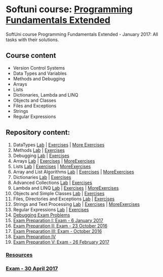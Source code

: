 # Softuni course: [Programming Fundamentals Extended](https://softuni.bg/trainings/1568/programming-fundamentals-exended-january-2017)
SoftUni course Programming Fundamentals Extended - January 2017: All tasks with their solutions.

## Course content

- Version Control Systems
- Data Types and Variables
- Methods and Debugging
- Arrays
- Lists
- Dictionaries, Lambda and LINQ
- Objects and Classes
- Files and Exceptions
- Strings
- Regular Expressions

## Repository content:

1. DataTypes [Lab](https://github.com/dobroslav-atanasov/Programming-Fundamentals-Extended/tree/master/01.%20DataTypes-Lab)  |  [Exercises](https://github.com/dobroslav-atanasov/Programming-Fundamentals-Extended/tree/master/02.%20DataTypes-Exercises)  |  [More Exercises](https://github.com/dobroslav-atanasov/Programming-Fundamentals-Extended/tree/master/03.%20DataTypes-MoreExercises)
2. Methods [Lab](https://github.com/dobroslav-atanasov/Programming-Fundamentals-Extended/tree/master/04.%20Methods-Lab) | [Exercises](https://github.com/dobroslav-atanasov/Programming-Fundamentals-Extended/tree/master/05.%20Methods-Exercises)
3. Debugging [Lab](https://github.com/dobroslav-atanasov/Programming-Fundamentals-Extended/tree/master/06.%20Debugging-Lab) | [Exercises](https://github.com/dobroslav-atanasov/Programming-Fundamentals-Extended/tree/master/07.%20Debugging-Exercises)
4. Arrays [Lab](https://github.com/dobroslav-atanasov/Programming-Fundamentals-Extended/tree/master/08.%20Arrays-Lab) | [Exercises](https://github.com/dobroslav-atanasov/Programming-Fundamentals-Extended/tree/master/09.%20Arrays-Exercises) | [MoreExercises](https://github.com/dobroslav-atanasov/Programming-Fundamentals-Extended/tree/master/10.%20Arrays-MoreExercises)
5. Lists [Lab](https://github.com/dobroslav-atanasov/Programming-Fundamentals-Extended/tree/master/11.%20Lists-Lab) | [Exercises](https://github.com/dobroslav-atanasov/Programming-Fundamentals-Extended/tree/master/12.%20Lists-Exercises) | [MoreExercises](https://github.com/dobroslav-atanasov/Programming-Fundamentals-Extended/tree/master/13.%20Lists-MoreExercises)
6. Array and List Algorithms [Lab](https://github.com/dobroslav-atanasov/Programming-Fundamentals-Extended/tree/master/14.%20ArrayAndListAlgorithms-Lab) | [Exercises](https://github.com/dobroslav-atanasov/Programming-Fundamentals-Extended/tree/master/15.%20ArrayAndListAlgorithms-Exercises) | [MoreExercises](https://github.com/dobroslav-atanasov/Programming-Fundamentals-Extended/tree/master/16.%20ArrayAndListAlgorithms-MoreExercises)
7. Dictionaries [Lab](https://github.com/dobroslav-atanasov/Programming-Fundamentals-Extended/tree/master/17.%20Dictionaries-Lab) | [Exercises](https://github.com/dobroslav-atanasov/Programming-Fundamentals-Extended/tree/master/18.%20Dictionaries-Exercises)
8. Advanced Collections [Lab](https://github.com/dobroslav-atanasov/Programming-Fundamentals-Extended/tree/master/19.%20AdvancedCollections-Lab) | [Exercises](https://github.com/dobroslav-atanasov/Programming-Fundamentals-Extended/tree/master/20.%20AdvancedCollections-Exercises)
9. Lambda and LINQ [Lab](https://github.com/dobroslav-atanasov/Programming-Fundamentals-Extended/tree/master/21.%20LambdaAndLINQ-Lab) | [Exercises](https://github.com/dobroslav-atanasov/Programming-Fundamentals-Extended/tree/master/22.%20LambdaAndLINQ-Exercises) | [MoreExercises](https://github.com/dobroslav-atanasov/Programming-Fundamentals-Extended/tree/master/23.%20LambdaAndLINQ-MoreExercises)
10. Objects and Simple Classes [Lab](https://github.com/dobroslav-atanasov/Programming-Fundamentals-Extended/tree/master/24.%20ObjectsAndSimpleClasses-Lab) | [Exercises](https://github.com/dobroslav-atanasov/Programming-Fundamentals-Extended/tree/master/25.%20ObjectsAndSimpleClasses-Exercises)
11. Files, Directories and Exceptions [Lab](https://github.com/dobroslav-atanasov/Programming-Fundamentals-Extended/tree/master/26.%20FilesDirectoriesAndExceptions-Lab) | [Exercises](https://github.com/dobroslav-atanasov/Programming-Fundamentals-Extended/tree/master/27.%20FilesDirectoriesAndExceptions-Exercises)
12. Strings and Text Processing [Lab](https://github.com/dobroslav-atanasov/Programming-Fundamentals-Extended/tree/master/28.%20StringsAndTextProcessing-Lab) | [Exercises](https://github.com/dobroslav-atanasov/Programming-Fundamentals-Extended/tree/master/29.%20StringsAndTextProcessing-Exercises) | [MoreExercises](https://github.com/dobroslav-atanasov/Programming-Fundamentals-Extended/tree/master/30.%20StringsAndTextProcessing-MoreExercises)
13. Regular Expressions [Lab](https://github.com/dobroslav-atanasov/Programming-Fundamentals-Extended/tree/master/31.%20RegularExpressions-Lab)  |  [Exercises](https://github.com/dobroslav-atanasov/Programming-Fundamentals-Extended/tree/master/32.%20RegularExpressions-Exercises)
14. [Debugging Exam Problems](https://github.com/dobroslav-atanasov/Programming-Fundamentals-Extended/tree/master/33.%20DebuggingExamProblems)
15. [Exam Preparation I: Exam - 6 January 2017](https://github.com/dobroslav-atanasov/Programming-Fundamentals-Extended/tree/master/34.%20ExamPreparationI)
16. [Exam Preparation II: Exam - 23 October 2016](https://github.com/dobroslav-atanasov/Programming-Fundamentals-Extended/tree/master/35.%20ExamPreparationII)
17. [Exam Preparation III: Exam - October 2016](https://github.com/dobroslav-atanasov/Programming-Fundamentals-Extended/tree/master/36.%20ExamPreparationIII)
18. [Exam Preparation IV](https://github.com/dobroslav-atanasov/Programming-Fundamentals-Extended/tree/master/37.%20ExamPreparationIV)
19. [Exam Preparation V: Exam - 26 February 2017](https://github.com/dobroslav-atanasov/Programming-Fundamentals-Extended/tree/master/38.%20ExamPreparationV)

### [Resources](https://github.com/dobroslav-atanasov/Programming-Fundamentals-Extended/tree/master/Resources)

### [Exam - 30 April 2017](https://github.com/dobroslav-atanasov/Programming-Fundamentals-Extended/tree/master/Exam-30.04.2017)
